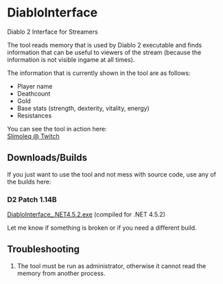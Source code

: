 # DiabloInterface

Diablo 2 Interface for Streamers

The tool reads memory that is used by Diablo 2 executable and finds information 
that can be useful to viewers of the stream (because the information is not visible ingame at all times).

The information that is currently shown in the tool are as follows:
 - Player name
 - Deathcount
 - Gold
 - Base stats (strength, dexterity, vitality, energy)
 - Resistances

You can see the tool in action here:    
[Slimoleq @ Twitch](https://www.twitch.tv/slimoleq)

## Downloads/Builds

If you just want to use the tool and not mess with source code, use any of the builds here:

### D2 Patch 1.14B
[DiabloInterface_.NET4.5.2.exe](https://github.com/Zutatensuppe/DiabloInterface/raw/master/builds/1.14B/DiabloInterface_.NET4.5.2.exe) (compiled for .NET 4.5.2)

Let me know if something is broken or if you need a different build.

## Troubleshooting

1. The tool must be run as administrator, otherwise it cannot read the memory from another process.
